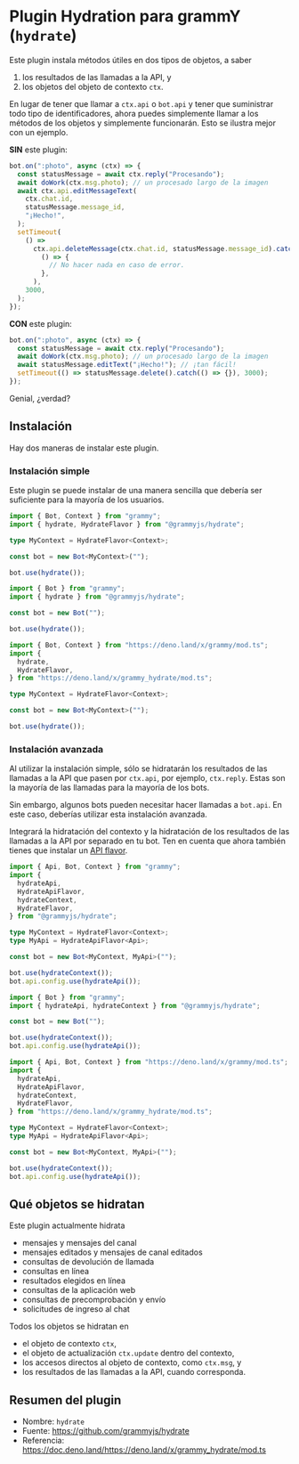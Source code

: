 # Plugin Hydration para grammY (`hydrate`)

Este plugin instala métodos útiles en dos tipos de objetos, a saber

1. los resultados de las llamadas a la API, y
2. los objetos del objeto de contexto `ctx`.

En lugar de tener que llamar a `ctx.api` o `bot.api` y tener que suministrar todo tipo de identificadores, ahora puedes simplemente llamar a los métodos de los objetos y simplemente funcionarán.
Esto se ilustra mejor con un ejemplo.

**SIN** este plugin:

```ts
bot.on(":photo", async (ctx) => {
  const statusMessage = await ctx.reply("Procesando");
  await doWork(ctx.msg.photo); // un procesado largo de la imagen
  await ctx.api.editMessageText(
    ctx.chat.id,
    statusMessage.message_id,
    "¡Hecho!",
  );
  setTimeout(
    () =>
      ctx.api.deleteMessage(ctx.chat.id, statusMessage.message_id).catch(
        () => {
          // No hacer nada en caso de error.
        },
      ),
    3000,
  );
});
```

**CON** este plugin:

```ts
bot.on(":photo", async (ctx) => {
  const statusMessage = await ctx.reply("Procesando");
  await doWork(ctx.msg.photo); // un procesado largo de la imagen
  await statusMessage.editText("¡Hecho!"); // ¡tan fácil!
  setTimeout(() => statusMessage.delete().catch(() => {}), 3000);
});
```

Genial, ¿verdad?

## Instalación

Hay dos maneras de instalar este plugin.

### Instalación simple

Este plugin se puede instalar de una manera sencilla que debería ser suficiente para la mayoría de los usuarios.

<CodeGroup>
  <CodeGroupItem title="TypeScript" active>

```ts
import { Bot, Context } from "grammy";
import { hydrate, HydrateFlavor } from "@grammyjs/hydrate";

type MyContext = HydrateFlavor<Context>;

const bot = new Bot<MyContext>("");

bot.use(hydrate());
```

</CodeGroupItem>
 <CodeGroupItem title="JavaScript">

```js
import { Bot } from "grammy";
import { hydrate } from "@grammyjs/hydrate";

const bot = new Bot("");

bot.use(hydrate());
```

</CodeGroupItem>
 <CodeGroupItem title="Deno">

```ts
import { Bot, Context } from "https://deno.land/x/grammy/mod.ts";
import {
  hydrate,
  HydrateFlavor,
} from "https://deno.land/x/grammy_hydrate/mod.ts";

type MyContext = HydrateFlavor<Context>;

const bot = new Bot<MyContext>("");

bot.use(hydrate());
```

</CodeGroupItem>
</CodeGroup>

### Instalación avanzada

Al utilizar la instalación simple, sólo se hidratarán los resultados de las llamadas a la API que pasen por `ctx.api`, por ejemplo, `ctx.reply`.
Estas son la mayoría de las llamadas para la mayoría de los bots.

Sin embargo, algunos bots pueden necesitar hacer llamadas a `bot.api`.
En este caso, deberías utilizar esta instalación avanzada.

Integrará la hidratación del contexto y la hidratación de los resultados de las llamadas a la API por separado en tu bot.
Ten en cuenta que ahora también tienes que instalar un [API flavor](../advanced/transformers.md#api-flavoring).

<CodeGroup>
  <CodeGroupItem title="TypeScript" active>

```ts
import { Api, Bot, Context } from "grammy";
import {
  hydrateApi,
  HydrateApiFlavor,
  hydrateContext,
  HydrateFlavor,
} from "@grammyjs/hydrate";

type MyContext = HydrateFlavor<Context>;
type MyApi = HydrateApiFlavor<Api>;

const bot = new Bot<MyContext, MyApi>("");

bot.use(hydrateContext());
bot.api.config.use(hydrateApi());
```

</CodeGroupItem>
 <CodeGroupItem title="JavaScript">

```js
import { Bot } from "grammy";
import { hydrateApi, hydrateContext } from "@grammyjs/hydrate";

const bot = new Bot("");

bot.use(hydrateContext());
bot.api.config.use(hydrateApi());
```

</CodeGroupItem>
 <CodeGroupItem title="Deno">

```ts
import { Api, Bot, Context } from "https://deno.land/x/grammy/mod.ts";
import {
  hydrateApi,
  HydrateApiFlavor,
  hydrateContext,
  HydrateFlavor,
} from "https://deno.land/x/grammy_hydrate/mod.ts";

type MyContext = HydrateFlavor<Context>;
type MyApi = HydrateApiFlavor<Api>;

const bot = new Bot<MyContext, MyApi>("");

bot.use(hydrateContext());
bot.api.config.use(hydrateApi());
```

</CodeGroupItem>
</CodeGroup>

## Qué objetos se hidratan

Este plugin actualmente hidrata

- mensajes y mensajes del canal
- mensajes editados y mensajes de canal editados
- consultas de devolución de llamada
- consultas en línea
- resultados elegidos en línea
- consultas de la aplicación web
- consultas de precomprobación y envío
- solicitudes de ingreso al chat

Todos los objetos se hidratan en

- el objeto de contexto `ctx`,
- el objeto de actualización `ctx.update` dentro del contexto,
- los accesos directos al objeto de contexto, como `ctx.msg`, y
- los resultados de las llamadas a la API, cuando corresponda.

## Resumen del plugin

- Nombre: `hydrate`
- Fuente: <https://github.com/grammyjs/hydrate>
- Referencia: <https://doc.deno.land/https://deno.land/x/grammy_hydrate/mod.ts>
